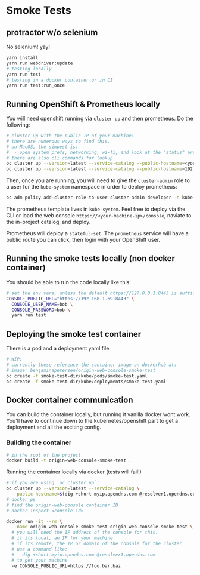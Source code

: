 # Smoke Tests

## protractor w/o selenium

No selenium! yay!

```bash
yarn install
yarn run webdriver:update
# testing locally
yarn run test
# testing in a docker container or in CI
yarn run test:run_once
```

## Running OpenShift & Prometheus locally

You will need openshift running via `cluster up` and then prometheus.  Do the following:

```bash
# cluster up with the public IP of your machine:
# there are numerous ways to find this.
# on MacOS, the simpest is:
#  - open system prefs, networking, wi-fi, and look at the "status" are for IP address.
# there are also cli commands for lookup
oc cluster up --version=latest --service-catalog --public-hostname=<your-machine-ip>
oc cluster up --version=latest --service-catalog --public-hostname=192.168.1.69

```

Then, once you are running, you will need to give the `cluster-admin` role to
a user for the `kube-system` namespace in order to deploy prometheus:

```bash
oc adm policy add-cluster-role-to-user cluster-admin developer -n kube-system
```

The prometheus template lives in `kube-system`. Feel free to deploy via the CLI or
load the web console `https://<your-machine-ip>/console`, naviate to the in-project
catalog, and deploy.

Prometheus will deploy a `stateful-set`.  The `prometheus` service will have a
public route you can click, then login with your OpenShift user.

## Running the smoke tests locally (non docker container)

You should be able to run the code locally like this:

```bash
# set the env vars, unless the default https://127.0.0.1:8443 is sufficient
CONSOLE_PUBLIC_URL="https://192.168.1.69:8443" \
  CONSOLE_USER_NAME=bob \
  CONSOLE_PASSWORD=bob \
  yarn run test
```

## Deploying the smoke test container

There is a pod and a deployment yaml file:

```bash
# WIP:
# currently these reference the container image on dockerhub at:
# image: benjaminapetersen/origin-web-console-smoke-test
oc create -f smoke-test-dir/kube/pods/smoke-test.yaml
oc create -f smoke-test-dir/kube/deployments/smoke-test.yaml
```

## Docker container communication

You can build the container locally, but running it vanilla docker wont work.
You'll have to continue down to the kubernetes/openshift part to get a deployment
and all the exciting config.

### Building the container

```bash
# in the root of the project
docker build -t origin-web-console-smoke-test .
```

Running the container locally via docker (tests will fail!)

```bash
# if you are using `oc cluster up`:
oc cluster up --version=latest --service-catalog \
  --public-hostname=$(dig +short myip.opendns.com @resolver1.opendns.com)
# docker ps
# find the origin-web-console container ID
# docker inspect <console-id>

docker run -it --rm \
  --name origin-web-console-smoke-test origin-web-console-smoke-test \
  # you will need the IP address of the console for this.
  # if its local, an IP for your machine
  # if its remote, the IP or domain of the console for the cluster
  # use a command like:
  #   dig +short myip.opendns.com @resolver1.opendns.com
  # to get your machine
  -e CONSOLE_PUBLIC_URL=https://foo.bar.baz
```
